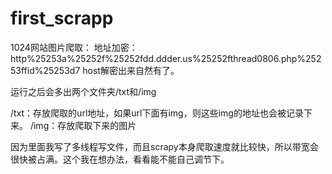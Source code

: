 # first_scrapp
1024网站图片爬取：
地址加密：http%25253a%25252f%25252fdd.ddder.us%25252fthread0806.php%25253ffid%25253d7
host解密出来自然有了。


运行之后会多出两个文件夹/txt和/img

/txt：存放爬取的url地址，如果url下面有img，则这些img的地址也会被记录下来。
/img：存放爬取下来的图片

因为里面我写了多线程写文件，而且scrapy本身爬取速度就比较快，所以带宽会很快被占满。这个我在想办法，看看能不能自己调节下。

